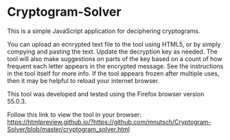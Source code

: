 # Cryptogram-Solver
This is a simple JavaScript application for deciphering cryptograms.

You can upload an ecnrypted text file to the tool using HTML5, or by simply compying and pasting the text.
Update the decryption key as needed. 
The tool will also make suggestions on parts of the key based on a count of how frequent each letter appears in the encrypted message.
See the instructions in the tool itself for more info. 
If the tool appears frozen after multiple uses, then it may be helpful to reload your internet browser. 

This tool was developed and tested using the Firefox browser version 55.0.3.

Follow this link to view the tool in your browser:
<a href="https://htmlpreview.github.io/?https://github.com/mnutsch/Cryptogram-Solver/blob/master/cryptogram_solver.html" target="_blank">https://htmlpreview.github.io/?https://github.com/mnutsch/Cryptogram-Solver/blob/master/cryptogram_solver.html</a>
